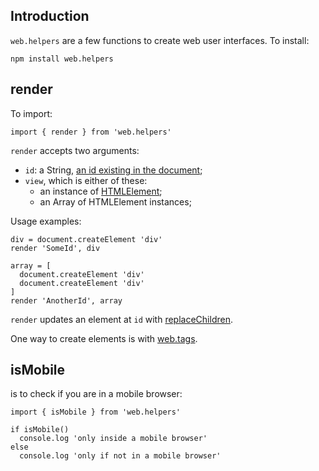 ## Introduction

`web.helpers` are a few functions to create web user interfaces. To install:

```
npm install web.helpers
```

## render

To import:
```
import { render } from 'web.helpers'
```

`render` accepts two arguments:

- `id`: a String, [an id existing in the document][id];
- `view`, which is either of these:
  - an instance of [HTMLElement][HTMLElement];
  - an Array of HTMLElement instances;

[id]: https://developer.mozilla.org/en-US/docs/Web/API/Element/id
[HTMLElement]: https://developer.mozilla.org/en-US/docs/Web/API/HTMLElement

Usage examples:
```
div = document.createElement 'div'
render 'SomeId', div

array = [
  document.createElement 'div'
  document.createElement 'div'
]
render 'AnotherId', array
```

`render` updates an element at `id` with [replaceChildren][replaceChildren].

One way to create elements is with [web.tags][web.tags].

[replaceChildren]: https://developer.mozilla.org/en-US/docs/Web/API/Element/replaceChildren
[web.tags]: https://github.com/ch1c0t/web.tags

## isMobile

is to check if you are in a mobile browser:

```
import { isMobile } from 'web.helpers'

if isMobile()
  console.log 'only inside a mobile browser'
else
  console.log 'only if not in a mobile browser'
```
